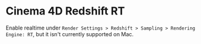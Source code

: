 # Cinema 4D Redshift RT

Enable realtime under `Render Settings > Redshift > Sampling > Rendering Engine: RT`, but it isn't currently supported on Mac.
